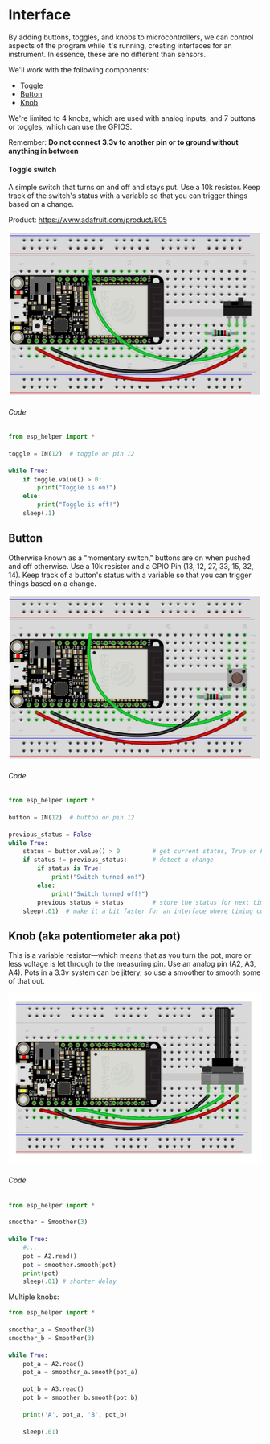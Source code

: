 # Interface

By adding buttons, toggles, and knobs to microcontrollers, we can control aspects of the program while it's running, creating interfaces for an instrument. In essence, these are no different than sensors. 

We'll work with the following components:

- [Toggle](#toggle)
- [Button](#button)
- [Knob](#pot)

We're limited to 4 knobs, which are used with analog inputs, and 7 buttons or toggles, which can use the GPIOS.

Remember: **Do not connect 3.3v to another pin or to ground without anything in between**


#### <a name="toggle"></a> Toggle switch

A simple switch that turns on and off and stays put. Use a 10k resistor. Keep track of the switch's status with a variable so that you can trigger things based on a change.

Product: https://www.adafruit.com/product/805

![](img/toggle.png)

###### Code
```py
from esp_helper import *

toggle = IN(12)  # toggle on pin 12

while True:
    if toggle.value() > 0:
        print("Toggle is on!")
    else:
        print("Toggle is off!")
    sleep(.1)
```


## <a name="button"></a> Button

Otherwise known as a "momentary switch," buttons are on when pushed and off otherwise. Use a 10k resistor and a GPIO Pin (13, 12, 27, 33, 15, 32, 14). Keep track of a button's status with a variable so that you can trigger things based on a change.

![](img/momentary.png)

###### Code
```py
from esp_helper import *

button = IN(12)  # button on pin 12

previous_status = False
while True:
    status = button.value() > 0         # get current status, True or False
    if status != previous_status:       # detect a change
        if status is True:
            print("Switch turned on!")
        else:
            print("Switch turned off!")
        previous_status = status        # store the status for next time
    sleep(.01)  # make it a bit faster for an interface where timing counts
```


## <a name="pot"></a> Knob (aka potentiometer aka pot)

This is a variable resistor—which means that as you turn the pot, more or less voltage is let through to the measuring pin. Use an analog pin (A2, A3, A4). Pots in a 3.3v system can be jittery, so use a smoother to smooth some of that out.

![](img/pot.png)

###### Code
```py
from esp_helper import *

smoother = Smoother(3)

while True:
    #...
    pot = A2.read()
    pot = smoother.smooth(pot)
    print(pot)
    sleep(.01) # shorter delay
```

Multiple knobs:
```py
from esp_helper import *

smoother_a = Smoother(3)
smoother_b = Smoother(3)

while True:
    pot_a = A2.read()
    pot_a = smoother_a.smooth(pot_a)

    pot_b = A3.read()
    pot_b = smoother_b.smooth(pot_b)

    print('A', pot_a, 'B', pot_b)

    sleep(.01)
```

